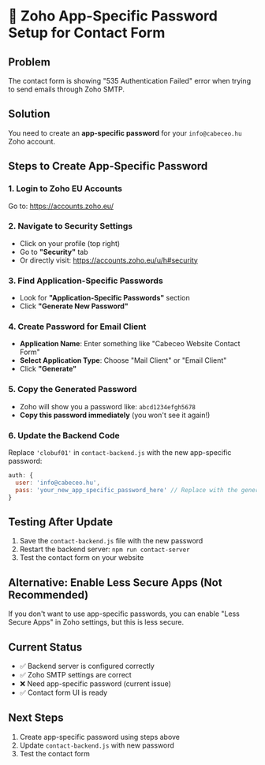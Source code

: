 # 🔐 Zoho App-Specific Password Setup for Contact Form

## Problem
The contact form is showing "535 Authentication Failed" error when trying to send emails through Zoho SMTP.

## Solution
You need to create an **app-specific password** for your `info@cabeceo.hu` Zoho account.

## Steps to Create App-Specific Password

### 1. Login to Zoho EU Accounts
Go to: https://accounts.zoho.eu/

### 2. Navigate to Security Settings
- Click on your profile (top right)
- Go to **"Security"** tab
- Or directly visit: https://accounts.zoho.eu/u/h#security

### 3. Find Application-Specific Passwords
- Look for **"Application-Specific Passwords"** section
- Click **"Generate New Password"**

### 4. Create Password for Email Client
- **Application Name**: Enter something like "Cabeceo Website Contact Form"
- **Select Application Type**: Choose "Mail Client" or "Email Client"
- Click **"Generate"**

### 5. Copy the Generated Password
- Zoho will show you a password like: `abcd1234efgh5678`
- **Copy this password immediately** (you won't see it again!)

### 6. Update the Backend Code
Replace `'clobuf01'` in `contact-backend.js` with the new app-specific password:

```javascript
auth: {
  user: 'info@cabeceo.hu',
  pass: 'your_new_app_specific_password_here' // Replace with the generated password
}
```

## Testing After Update

1. Save the `contact-backend.js` file with the new password
2. Restart the backend server: `npm run contact-server`
3. Test the contact form on your website

## Alternative: Enable Less Secure Apps (Not Recommended)
If you don't want to use app-specific passwords, you can enable "Less Secure Apps" in Zoho settings, but this is less secure.

## Current Status
- ✅ Backend server is configured correctly
- ✅ Zoho SMTP settings are correct
- ❌ Need app-specific password (current issue)
- ✅ Contact form UI is ready

## Next Steps
1. Create app-specific password using steps above
2. Update `contact-backend.js` with new password
3. Test the contact form
